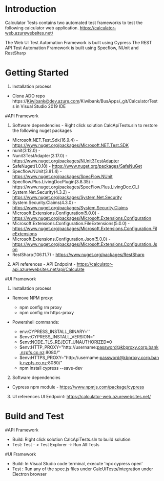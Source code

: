 # Introduction 
Calculator Tests contains two automated test frameworks to test the following calculator web application. 
https://calculator-web.azurewebsites.net/

The Web UI Test Automation Framework is built using Cypress
The REST API Test Automation Framework is built using Specflow, NUnit and RestSharp 

# Getting Started
1.	Installation process 
   - Clone ADO repo https://Kiwibank@dev.azure.com/Kiwibank/BusApps/_git/CalculatorTests in Visual Studio 2019 IDE

#API Framework
1. Software dependencies - Right click solution CalcApiTests.sln to restore the following  nuget packages
 - Microsoft.NET.Test.Sdk(16.9.4) - https://www.nuget.org/packages/Microsoft.NET.Test.SDK
 - nunit(3.12.0) - 
 - Nunit3TestAdapter(3.17.0) - https://www.nuget.org/packages/NUnit3TestAdapter
 - SafeNuget(1.0.10) - https://www.nuget.org/packages/SafeNuGet
 - Specflow.NUnit(3.81.4) - https://www.nuget.org/packages/SpecFlow.NUnit
 - Specflow.Plus.LivingDocPlugin(3.8.35) - https://www.nuget.org/packages/SpecFlow.Plus.LivingDoc.CLI
 - System.Net.Security(4.3.2) - https://www.nuget.org/packages/System.Net.Security
 - System.Security.Claims(4.3.0) - https://www.nuget.org/packages/System.Security.Claims
 - Microsoft.Extensions.Configuration(5.0.0) - https://www.nuget.org/packages/Microsoft.Extensions.Configuration
 - Microsoft.Extensions.Configuration.FileExtensions(5.0.0) - https://www.nuget.org/packages/Microsoft.Extensions.Configuration.FileExtensions
 - Microsoft.Extensions.Configuration.Json(5.0.0) - https://www.nuget.org/packages/Microsoft.Extensions.Configuration.Json
-  RestSharp(106.11.7) - https://www.nuget.org/packages/RestSharp

2.	API references - 
API Endpoint - https://calculator-api.azurewebsites.net/api/Calculate

#UI Framework
1. Installation process
- Remove NPM proxy:
    - npm config rm proxy
    - npm config rm https-proxy

- Powershell commands:
    - env:CYPRESS_INSTALL_BINARY=''
    - $env:CYPRESS_INSTALL_VERSION=''
    - $env:NODE_TLS_REJECT_UNAUTHORIZED=0
    - $env:HTTP_PROXY="http://username:password@kbproxy.corp.bank.nzpfs.co.nz:8080/"
    - $env:HTTPS_PROXY="http://username:password@kbproxy.corp.bank.nzpfs.co.nz:8080/"
    - npm install cypress --save-dev

2. Software dependencies
- Cypress npm module - https://www.npmjs.com/package/cypress

3. UI references
UI Endpoint: https://calculator-web.azurewebsites.net/

# Build and Test
 
#API Framework
- Build: Right click solution CalcApiTests.sln to build solution
- Test: Test - > Test Explorer -> Run All Tests

#UI Framework
- Build: In Visual Studio code terminal, execute 'npx cypress open'
- Test : Run any of the spec.js files under CalcUiTests/integration under Electron browser
